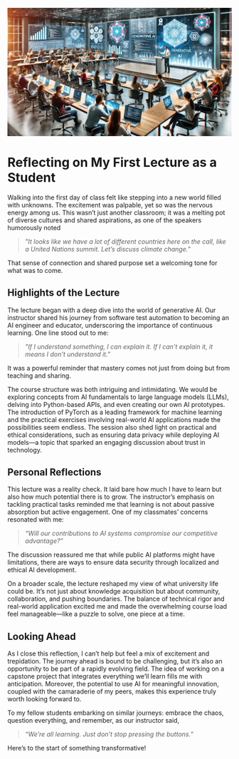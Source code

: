 ![Reflecting on My First Lecture as a Student](illustration.webp)

# Reflecting on My First Lecture as a Student

Walking into the first day of class felt like stepping into a new world filled with unknowns. The excitement was palpable, yet so was the nervous energy among us. This wasn’t just another classroom; it was a melting pot of diverse cultures and shared aspirations, as one of the speakers humorously noted 
>_"It looks like we have a lot of different countries here on the call, like a United Nations summit. Let’s discuss climate change."_

That sense of connection and shared purpose set a welcoming tone for what was to come.

## Highlights of the Lecture

The lecture began with a deep dive into the world of generative AI. Our instructor shared his journey from software test automation to becoming an AI engineer and educator, underscoring the importance of continuous learning. One line stood out to me: 
>_"If I understand something, I can explain it. If I can't explain it, it means I don't understand it."_

It was a powerful reminder that mastery comes not just from doing but from teaching and sharing.

The course structure was both intriguing and intimidating. We would be exploring concepts from AI fundamentals to large language models (LLMs), delving into Python-based APIs, and even creating our own AI prototypes. The introduction of PyTorch as a leading framework for machine learning and the practical exercises involving real-world AI applications made the possibilities seem endless. The session also shed light on practical and ethical considerations, such as ensuring data privacy while deploying AI models—a topic that sparked an engaging discussion about trust in technology.

## Personal Reflections

This lecture was a reality check. It laid bare how much I have to learn but also how much potential there is to grow. The instructor’s emphasis on tackling practical tasks reminded me that learning is not about passive absorption but active engagement. One of my classmates’ concerns resonated with me: 
>_“Will our contributions to AI systems compromise our competitive advantage?”_ 

The discussion reassured me that while public AI platforms might have limitations, there are ways to ensure data security through localized and ethical AI development.

On a broader scale, the lecture reshaped my view of what university life could be. It’s not just about knowledge acquisition but about community, collaboration, and pushing boundaries. The balance of technical rigor and real-world application excited me and made the overwhelming course load feel manageable—like a puzzle to solve, one piece at a time.

## Looking Ahead

As I close this reflection, I can’t help but feel a mix of excitement and trepidation. The journey ahead is bound to be challenging, but it’s also an opportunity to be part of a rapidly evolving field. The idea of working on a capstone project that integrates everything we’ll learn fills me with anticipation. Moreover, the potential to use AI for meaningful innovation, coupled with the camaraderie of my peers, makes this experience truly worth looking forward to.

To my fellow students embarking on similar journeys: embrace the chaos, question everything, and remember, as our instructor said, 
>_“We’re all learning. Just don’t stop pressing the buttons.”_ 

Here’s to the start of something transformative!
